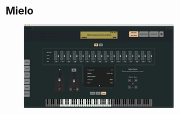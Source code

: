 <h1>Mielo</h1>

<p align="center">
  <img src="./images/mielo-1.png" width="80%" title="capture">
</p>
